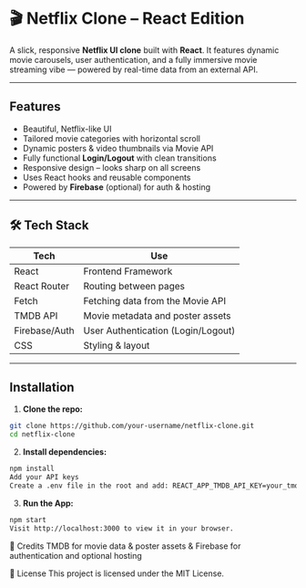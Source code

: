 # 🎬 Netflix Clone – React Edition

A slick, responsive **Netflix UI clone** built with **React**. It features dynamic movie carousels, user authentication, and a fully immersive movie streaming vibe — powered by real-time data from an external API.

---
## Features

- Beautiful, Netflix-like UI  
-  Tailored movie categories with horizontal scroll  
-  Dynamic posters & video thumbnails via Movie API  
-  Fully functional **Login/Logout** with clean transitions  
-  Responsive design – looks sharp on all screens  
-  Uses React hooks and reusable components  
-  Powered by **Firebase** (optional) for auth & hosting

---

## 🛠️ Tech Stack

| Tech           | Use                                  |
|----------------|---------------------------------------|
| React          | Frontend Framework                    |
| React Router   | Routing between pages                 |
| Fetch          | Fetching data from the Movie API      |
| TMDB API       | Movie metadata and poster assets      |
| Firebase/Auth  | User Authentication (Login/Logout)    |
| CSS            | Styling & layout                      |

---

## Installation

1. **Clone the repo:**

```bash
git clone https://github.com/your-username/netflix-clone.git
cd netflix-clone
```

2. **Install dependencies:**
```bash
npm install
Add your API keys
Create a .env file in the root and add: REACT_APP_TMDB_API_KEY=your_tmdb_api_key_here

```
3. **Run the App:**
```bash
npm start
Visit http://localhost:3000 to view it in your browser.

```

🤝 Credits
TMDB for movie data & poster assets & Firebase for authentication and optional hosting

📝 License
This project is licensed under the MIT License.
